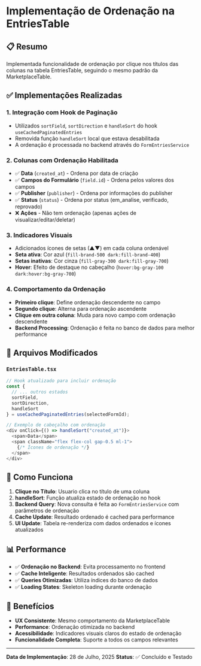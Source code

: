 # Implementação de Ordenação na EntriesTable

## 📋 Resumo
Implementada funcionalidade de ordenação por clique nos títulos das colunas na tabela EntriesTable, seguindo o mesmo padrão da MarketplaceTable.

## ✅ Implementações Realizadas

### 1. **Integração com Hook de Paginação**
- Utilizados `sortField`, `sortDirection` e `handleSort` do hook `useCachedPaginatedEntries`
- Removida função `handleSort` local que estava desabilitada
- A ordenação é processada no backend através do `FormEntriesService`

### 2. **Colunas com Ordenação Habilitada**
- ✅ **Data** (`created_at`) - Ordena por data de criação
- ✅ **Campos do Formulário** (`field.id`) - Ordena pelos valores dos campos
- ✅ **Publisher** (`publisher`) - Ordena por informações do publisher  
- ✅ **Status** (`status`) - Ordena por status (em_analise, verificado, reprovado)
- ❌ **Ações** - Não tem ordenação (apenas ações de visualizar/editar/deletar)

### 3. **Indicadores Visuais**
- Adicionados ícones de setas (▲▼) em cada coluna ordenável
- **Seta ativa**: Cor azul (`fill-brand-500 dark:fill-brand-400`)
- **Setas inativas**: Cor cinza (`fill-gray-300 dark:fill-gray-700`)
- **Hover**: Efeito de destaque no cabeçalho (`hover:bg-gray-100 dark:hover:bg-gray-700`)

### 4. **Comportamento da Ordenação**
- **Primeiro clique**: Define ordenação descendente no campo
- **Segundo clique**: Alterna para ordenação ascendente 
- **Clique em outra coluna**: Muda para novo campo com ordenação descendente
- **Backend Processing**: Ordenação é feita no banco de dados para melhor performance

## 🔧 Arquivos Modificados

### `EntriesTable.tsx`
```typescript
// Hook atualizado para incluir ordenação
const {
  // ... outros estados
  sortField,
  sortDirection, 
  handleSort
} = useCachedPaginatedEntries(selectedFormId);

// Exemplo de cabeçalho com ordenação
<div onClick={() => handleSort("created_at")}>
  <span>Data</span>
  <span className="flex flex-col gap-0.5 ml-1">
    {/* Ícones de ordenação */}
  </span>
</div>
```

## 🚀 Como Funciona

1. **Clique no Título**: Usuario clica no título de uma coluna
2. **handleSort**: Função atualiza estado de ordenação no hook
3. **Backend Query**: Nova consulta é feita ao `FormEntriesService` com parâmetros de ordenação
4. **Cache Update**: Resultado ordenado é cached para performance
5. **UI Update**: Tabela re-renderiza com dados ordenados e ícones atualizados

## 📊 Performance

- ✅ **Ordenação no Backend**: Evita processamento no frontend
- ✅ **Cache Inteligente**: Resultados ordenados são cached
- ✅ **Queries Otimizadas**: Utiliza índices do banco de dados
- ✅ **Loading States**: Skeleton loading durante ordenação

## 🎯 Benefícios

- **UX Consistente**: Mesmo comportamento da MarketplaceTable
- **Performance**: Ordenação otimizada no backend
- **Acessibilidade**: Indicadores visuais claros do estado de ordenação
- **Funcionalidade Completa**: Suporte a todos os campos relevantes

---

**Data de Implementação**: 28 de Julho, 2025
**Status**: ✅ Concluído e Testado
